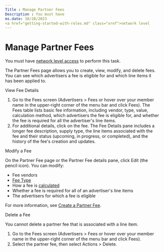 ```yaml
---
Title : Manage Partner Fees
Description : You must have
ms.date: 10/28/2023
<a href="getting-started-with-roles.md" class="xref">network level
---
```



# Manage Partner Fees



You must have
<a href="getting-started-with-roles.md" class="xref">network level
access</a> to perform this task.

The Partner Fees page allows you to create, view, modify, and delete
fees. You can see which advertisers a fee is eligible for and which line
items it has been applied to.

View Fee Details

1.  Go to the Fees screen
    (Advertisers
    \>  Fees or hover
    over your member name in the upper-right corner of the menu bar and
    click Fees). The
    Fees table lists basic fee
    information, including vendor, type, value, calculation method,
    which advertisers the fee is eligible for, and whether the fee is
    required for all the advertiser's line items.
2.  For additional details, click on the fee. The Fee Details pane
    includes a longer fee description, supply type, the line items
    associated with the fee and their status (upcoming, in progress, or
    completed), and the history of the fee's creation and updates.

Modify a Fee

On the Partner Fee page or
the Partner Fee details pane,
click Edit (the pencil icon). You can
modify:

- Fee vendors
- <a href="fee-type.md" class="xref">Fee Type</a>
- How a fee is
  <a href="fee-calculations.md" class="xref">calculated</a>
- Whether a fee is required for all of an advertiser's line items
- The advertisers for which a fee is eligible

For more information, see
<a href="create-a-partner-fee.md" class="xref">Create a Partner
Fee</a>.

Delete a Fee

You cannot delete a partner fee that is associated with a line item.

1.  Go to the Fees screen
    (Advertisers
    \>  Fees or hover
    over your member name in the upper-right corner of the menu bar and
    click Fees).
2.  Select the partner fee, then select
    Actions
     \>  Delete.




